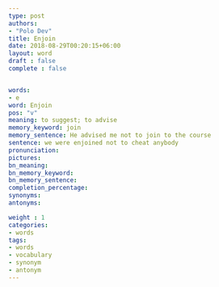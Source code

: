 ```yaml
---
type: post
authors:
- "Polo Dev"
title: Enjoin
date: 2018-08-29T00:20:15+06:00
layout: word
draft : false
complete : false


words:
- e
word: Enjoin
pos: "v"
meaning: to suggest; to advise
memory_keyword: join
memory_sentence: He advised me not to join to the course
sentence: we were enjoined not to cheat anybody
pronunciation:
pictures:
bn_meaning:
bn_memory_keyword:
bn_memory_sentence:
completion_percentage:
synonyms:
antonyms:

weight : 1
categories:
- words
tags:
- words
- vocabulary
- synonym
- antonym
---
```

